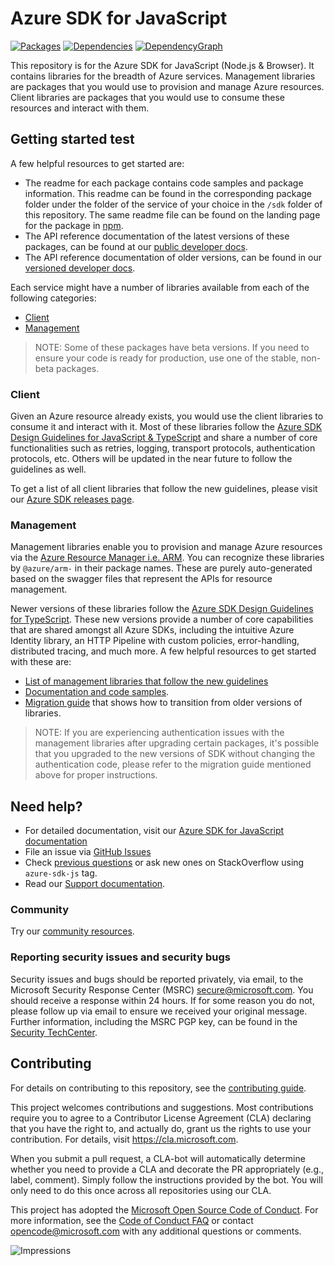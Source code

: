 # Azure SDK for JavaScript

[![Packages](https://img.shields.io/badge/packages-latest-blue.svg)](https://azure.github.io/azure-sdk/releases/latest/js.html) [![Dependencies](https://img.shields.io/badge/dependency-report-blue.svg)](https://azuresdkartifacts.blob.core.windows.net/azure-sdk-for-js/dependencies/dependencies.html) [![DependencyGraph](https://img.shields.io/badge/dependency-graph-blue.svg)](https://azuresdkartifacts.blob.core.windows.net/azure-sdk-for-js/dependencies/dependencyGraph/dagre.html)

This repository is for the Azure SDK for JavaScript (Node.js & Browser). It contains libraries for the breadth of Azure services. Management libraries are packages that you would use to provision and manage Azure resources. Client libraries are packages that you would use to consume these resources and interact with them.

## Getting started test

A few helpful resources to get started are:

- The readme for each package contains code samples and package information. This readme can be found in the corresponding package folder under the folder of the service of your choice in the `/sdk` folder of this repository. The same readme file can be found on the landing page for the package in [npm](https://www.npmjs.com/).
- The API reference documentation of the latest versions of these packages, can be found at our [public developer docs](https://docs.microsoft.com/javascript/azure/).
- The API reference documentation of older versions, can be found in our [versioned developer docs](https://azure.github.io/azure-sdk-for-js).

Each service might have a number of libraries available from each of the following categories:

- [Client](#client)
- [Management](#management)

> NOTE: Some of these packages have beta versions. If you need to ensure your code is ready for production, use one of the stable, non-beta packages.

### Client

Given an Azure resource already exists, you would use the client libraries to consume it and interact with it.
Most of these libraries follow the [Azure SDK Design Guidelines for JavaScript & TypeScript](https://azure.github.io/azure-sdk/typescript_introduction.html) and share a number of core functionalities such as retries, logging, transport protocols, authentication protocols, etc. Others will be updated in the near future to follow the guidelines as well.

To get a list of all client libraries that follow the new guidelines, please visit our [Azure SDK releases page](https://azure.github.io/azure-sdk/releases/latest/js.html).

### Management

Management libraries enable you to provision and manage Azure resources via the [Azure Resource Manager i.e. ARM](https://docs.microsoft.com/azure/azure-resource-manager/management/overview). You can recognize these libraries by `@azure/arm-` in their package names. These are purely auto-generated based on the swagger files that represent the APIs for resource management.

Newer versions of these libraries follow the [Azure SDK Design Guidelines for TypeScript](https://azure.github.io/azure-sdk/typescript_introduction.html). These new versions provide a number of core capabilities that are shared amongst all Azure SDKs, including the intuitive Azure Identity library, an HTTP Pipeline with custom policies, error-handling, distributed tracing, and much more. A few helpful resources to get started with these are:

- [List of management libraries that follow the new guidelines](https://azure.github.io/azure-sdk/releases/latest/mgmt/js.html)
- [Documentation and code samples](https://aka.ms/azsdk/js/mgmt).
- [Migration guide](https://github.com/Azure/azure-sdk-for-js/blob/main/documentation/MIGRATION-guide-for-next-generation-management-libraries.md) that shows how to transition from older versions of libraries.

> NOTE: If you are experiencing authentication issues with the management libraries after upgrading certain packages, it's possible that you upgraded to the new versions of SDK without changing the authentication code, please refer to the migration guide mentioned above for proper instructions.

## Need help?

- For detailed documentation, visit our [Azure SDK for JavaScript documentation](https://aka.ms/js-docs)
- File an issue via [GitHub Issues](https://github.com/Azure/azure-sdk-for-js/issues)
- Check [previous questions](https://stackoverflow.com/questions/tagged/azure-sdk-js) or ask new ones on StackOverflow using `azure-sdk-js` tag.
- Read our [Support documentation](https://github.com/Azure/azure-sdk-for-js/blob/main/SUPPORT.md).

### Community

Try our [community resources](https://github.com/Azure/azure-sdk-for-js/blob/main/SUPPORT.md#community-resources).

### Reporting security issues and security bugs

Security issues and bugs should be reported privately, via email, to the Microsoft Security Response Center (MSRC) <secure@microsoft.com>. You should receive a response within 24 hours. If for some reason you do not, please follow up via email to ensure we received your original message. Further information, including the MSRC PGP key, can be found in the [Security TechCenter](https://www.microsoft.com/msrc/faqs-report-an-issue).

## Contributing

For details on contributing to this repository, see the [contributing guide](https://github.com/Azure/azure-sdk-for-js/blob/main/CONTRIBUTING.md).

This project welcomes contributions and suggestions. Most contributions require you to agree to a Contributor License Agreement (CLA) declaring that you have the right to, and actually do, grant us the rights to use your contribution. For details, visit
<https://cla.microsoft.com>.

When you submit a pull request, a CLA-bot will automatically determine whether you need to provide a CLA and decorate the PR appropriately (e.g., label, comment). Simply follow the instructions provided by the bot. You will only need to do this once across all repositories using our CLA.

This project has adopted the [Microsoft Open Source Code of Conduct](https://opensource.microsoft.com/codeofconduct/). For more information, see the [Code of Conduct FAQ](https://opensource.microsoft.com/codeofconduct/faq/) or contact [opencode@microsoft.com](mailto:opencode@microsoft.com) with any additional questions or comments.

![Impressions](https://azure-sdk-impressions.azurewebsites.net/api/impressions/azure-sdk-for-js%2FREADME.png)
